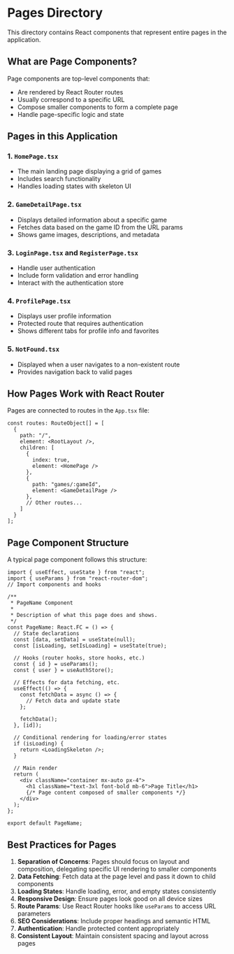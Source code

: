 # Pages Directory

This directory contains React components that represent entire pages in the application.

## What are Page Components?

Page components are top-level components that:
- Are rendered by React Router routes
- Usually correspond to a specific URL
- Compose smaller components to form a complete page
- Handle page-specific logic and state

## Pages in this Application

### 1. `HomePage.tsx`

- The main landing page displaying a grid of games
- Includes search functionality
- Handles loading states with skeleton UI

### 2. `GameDetailPage.tsx`

- Displays detailed information about a specific game
- Fetches data based on the game ID from the URL params
- Shows game images, descriptions, and metadata

### 3. `LoginPage.tsx` and `RegisterPage.tsx`

- Handle user authentication
- Include form validation and error handling
- Interact with the authentication store

### 4. `ProfilePage.tsx`

- Displays user profile information
- Protected route that requires authentication
- Shows different tabs for profile info and favorites

### 5. `NotFound.tsx`

- Displayed when a user navigates to a non-existent route
- Provides navigation back to valid pages

## How Pages Work with React Router

Pages are connected to routes in the `App.tsx` file:

```tsx
const routes: RouteObject[] = [
  {
    path: "/",
    element: <RootLayout />,
    children: [
      {
        index: true,
        element: <HomePage />
      },
      {
        path: "games/:gameId",
        element: <GameDetailPage />
      },
      // Other routes...
    ]
  }
];
```

## Page Component Structure

A typical page component follows this structure:

```tsx
import { useEffect, useState } from "react";
import { useParams } from "react-router-dom";
// Import components and hooks

/**
 * PageName Component
 * 
 * Description of what this page does and shows.
 */
const PageName: React.FC = () => {
  // State declarations
  const [data, setData] = useState(null);
  const [isLoading, setIsLoading] = useState(true);
  
  // Hooks (router hooks, store hooks, etc.)
  const { id } = useParams();
  const { user } = useAuthStore();
  
  // Effects for data fetching, etc.
  useEffect(() => {
    const fetchData = async () => {
      // Fetch data and update state
    };
    
    fetchData();
  }, [id]);
  
  // Conditional rendering for loading/error states
  if (isLoading) {
    return <LoadingSkeleton />;
  }
  
  // Main render
  return (
    <div className="container mx-auto px-4">
      <h1 className="text-3xl font-bold mb-6">Page Title</h1>
      {/* Page content composed of smaller components */}
    </div>
  );
};

export default PageName;
```

## Best Practices for Pages

1. **Separation of Concerns**: Pages should focus on layout and composition, delegating specific UI rendering to smaller components
2. **Data Fetching**: Fetch data at the page level and pass it down to child components
3. **Loading States**: Handle loading, error, and empty states consistently
4. **Responsive Design**: Ensure pages look good on all device sizes
5. **Route Params**: Use React Router hooks like `useParams` to access URL parameters
6. **SEO Considerations**: Include proper headings and semantic HTML
7. **Authentication**: Handle protected content appropriately
8. **Consistent Layout**: Maintain consistent spacing and layout across pages
